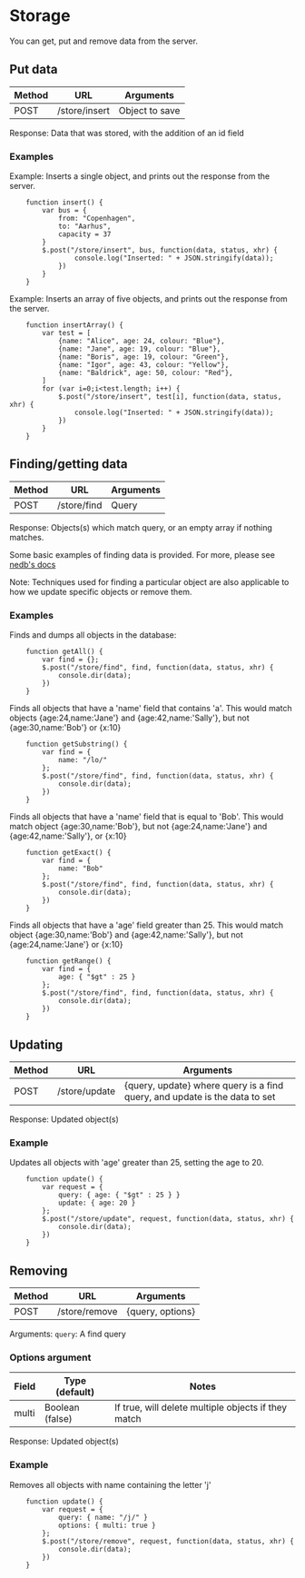 
# <a name="storage"></a> Storage

You can get, put and remove data from the server.

## <a name="storage-inserting"></a> Put data

| Method    | URL           | Arguments      |
| --------- | ------------- | ---------------|
| POST      | /store/insert | Object to save |

Response: Data that was stored, with the addition of an id field

### Examples

Example: Inserts a single object, and prints out the response from the server.
````
    function insert() {
        var bus = {
            from: "Copenhagen",
            to: "Aarhus",
            capacity = 37
        }
    	$.post("/store/insert", bus, function(data, status, xhr) {
				console.log("Inserted: " + JSON.stringify(data));
			})
		}
	}
````

Example: Inserts an array of five objects, and prints out the response from the server.
````
    function insertArray() {
		var test = [
			{name: "Alice", age: 24, colour: "Blue"},
			{name: "Jane", age: 19, colour: "Blue"},
			{name: "Boris", age: 19, colour: "Green"},
			{name: "Igor", age: 43, colour: "Yellow"},
			{name: "Baldrick", age: 50, colour: "Red"},
		]
		for (var i=0;i<test.length; i++) {
			$.post("/store/insert", test[i], function(data, status, xhr) {
				console.log("Inserted: " + JSON.stringify(data));
			})
		}
	}
````

## <a name="storage-get"></a> Finding/getting data
| Method    | URL           | Arguments      |
| --------- |-------------  | ---------------|
| POST      | /store/find   | Query |

Response: Objects(s) which match query, or an empty array if nothing matches.

Some basic examples of finding data is provided. For more, please see [nedb's docs](https://github.com/louischatriot/nedb#finding-documents)

Note: Techniques used for finding a particular object are also applicable to how we update specific objects or remove them.

### Examples
Finds and dumps all objects in the database:
    
````
    function getAll() {
        var find = {};
		$.post("/store/find", find, function(data, status, xhr) {
			console.dir(data);
		})
	}
````

Finds all objects that have a 'name' field that contains 'a'. This would match objects {age:24,name:'Jane'} and {age:42,name:'Sally'}, but not {age:30,name:'Bob'} or {x:10}
    
````
    function getSubstring() {
        var find = {
            name: "/lo/"
        };
    	$.post("/store/find", find, function(data, status, xhr) {
			console.dir(data);
		})
	}
````

Finds all objects that have a 'name' field that is equal to 'Bob'. This would match object {age:30,name:'Bob'}, but not {age:24,name:'Jane'} and {age:42,name:'Sally'}, or {x:10}
````
    function getExact() {
        var find = {
            name: "Bob"
        };
        $.post("/store/find", find, function(data, status, xhr) {
			console.dir(data);
		})
	}
````

Finds all objects that have a 'age' field greater than 25. This would match object {age:30,name:'Bob'} and {age:42,name:'Sally'}, but not {age:24,name:'Jane'} or {x:10}
````
    function getRange() {
        var find = {
            age: { "$gt" : 25 }
        };
        $.post("/store/find", find, function(data, status, xhr) {
    		console.dir(data);
		})
	}
````
## <a name="storage-put"></a> Updating
| Method    | URL           | Arguments      |
| --------- |-------------  | ---------------|
| POST      | /store/update   | {query, update} where query is a find query, and update is the data to set |

Response: Updated object(s)

### Example
Updates all objects with 'age' greater than 25, setting the age to 20.

````
    function update() {
        var request = {
            query: { age: { "$gt" : 25 } }
            update: { age: 20 }
        };
        $.post("/store/update", request, function(data, status, xhr) {
        	console.dir(data);
		})
	}
````

## <a name="storage-del"></a> Removing
| Method    | URL           | Arguments       |
| --------- |-------------  | --------------- |
| POST      | /store/remove   | {query, options} |

Arguments: `query`: A find query

### Options argument

| Field | Type (default) | Notes |
| ----- | -------------- | ----- |
| multi | Boolean (false) | If true, will delete multiple objects if they match |


Response: Updated object(s)

### Example
Removes all objects with name containing the letter 'j'

````
    function update() {
        var request = {
            query: { name: "/j/" }
            options: { multi: true }
        };
        $.post("/store/remove", request, function(data, status, xhr) {
            console.dir(data);
		})
	}
````